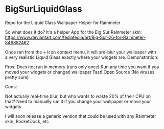 # BigSurLiquidGlass
Repo for the Liquid Glass Wallpaper Helper for Rainmeter

So what does it do?
It's a helper App for the Big Sur Rainmeter skin: https://www.deviantart.com/fediafedia/art/Big-Sur-26-for-Rainmeter-846882462

Once ran from the + Icon context menu, it will pre-blur your wallpaper with a very realistic Liquid Glass exactly where your widgets are.
Demonstration:

Pros:
Does not run in memory (runs only once)
Run any time you want if you moved your widgets or changed wallpaper
Fast!
Open Source (No viruses pretty sure)

Cons:

Not actually real-time blur, but who wants to waste 20% of their CPU on that?
Need to manually run it if you change your wallpaper or move your widgets

I will soon release a generic version that could be used with any Rainmeter skin, RocketDock, etc
